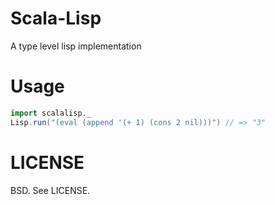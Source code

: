 # Scala-Lisp
A type level lisp implementation

# Usage

``` scala
import scalalisp._
Lisp.run("(eval (append '(+ 1) (cons 2 nil)))") // => "3"
```

# LICENSE

BSD. See LICENSE.
